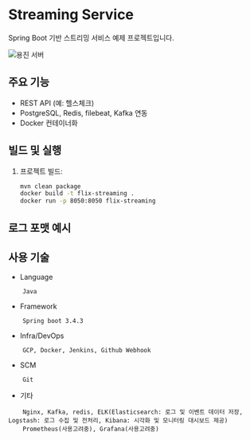 # Streaming Service

Spring Boot 기반 스트리밍 서비스 예제 프로젝트입니다.

![용진 서버](https://github.com/user-attachments/assets/2d017b86-7749-457a-8a53-1718ce33c919)

## 주요 기능

-   REST API (예: 헬스체크)
-   PostgreSQL, Redis, filebeat, Kafka 연동
-   Docker 컨테이너화

## 빌드 및 실행

1.  프로젝트 빌드:
    ```bash
    mvn clean package
    docker build -t flix-streaming .
    docker run -p 8050:8050 flix-streaming
    ```

## 로그 포맷 예시

## 사용 기술

-   Language

```
	Java
```

-   Framework

```
	Spring boot 3.4.3
```

-   Infra/DevOps

```
	GCP, Docker, Jenkins, Github Webhook
```

-   SCM

```
	Git
```

-   기타

```
	Nginx, Kafka, redis, ELK(Elasticsearch: 로그 및 이벤트 데이터 저장, Logstash: 로그 수집 및 전처리, Kibana: 시각화 및 모니터링 대시보드 제공)
	Prometheus(사용고려중), Grafana(사용고려중)
```
